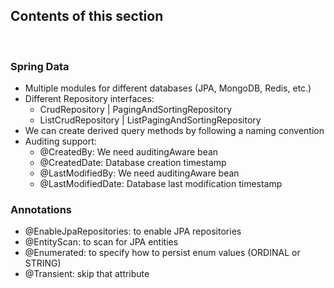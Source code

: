 ## Contents of this section
<br>

### Spring Data

- Multiple modules for different databases (JPA, MongoDB, Redis, etc.)
- Different Repository interfaces:
  - CrudRepository          | PagingAndSortingRepository
  - ListCrudRepository      | ListPagingAndSortingRepository
- We can create derived query methods by following a naming convention
- Auditing support:
  - @CreatedBy: We need auditingAware bean
  - @CreatedDate: Database creation timestamp
  - @LastModifiedBy: We need auditingAware bean
  - @LastModifiedDate: Database last modification timestamp

### Annotations
- @EnableJpaRepositories: to enable JPA repositories
- @EntityScan: to scan for JPA entities
- @Enumerated: to specify how to persist enum values (ORDINAL or STRING)
- @Transient: skip that attribute

